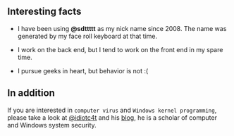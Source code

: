 
## Interesting facts

* I have been using **@sdttttt** as my nick name since 2008.
The name was generated by my face roll keyboard at that time.

* I work on the back end, but I tend to work on the front end in my spare time.

* I pursue geeks in heart, but behavior is not :(

## In addition

If you are interested in `computer virus` and `Windows kernel programming`, please take a look at [@idiotc4t](https://github.com/idiotc4t) and his [blog](https://idiotc4t.gitbook.io/), he is a scholar of computer and Windows system security.
